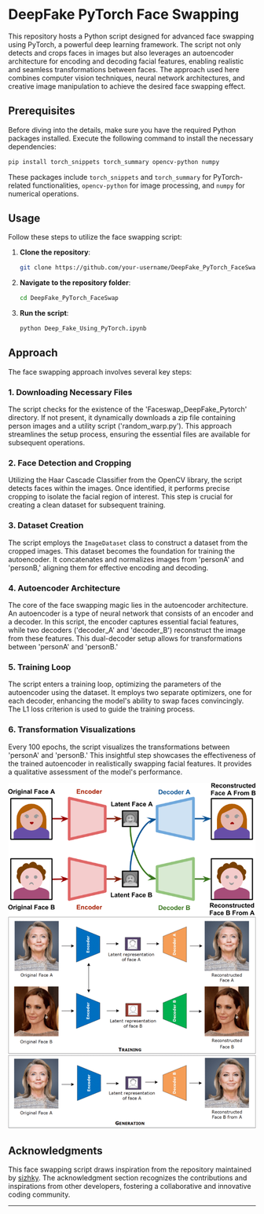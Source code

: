 # DeepFake PyTorch Face Swapping

This repository hosts a Python script designed for advanced face swapping using PyTorch, a powerful deep learning framework. The script not only detects and crops faces in images but also leverages an autoencoder architecture for encoding and decoding facial features, enabling realistic and seamless transformations between faces. The approach used here combines computer vision techniques, neural network architectures, and creative image manipulation to achieve the desired face swapping effect.

## Prerequisites

Before diving into the details, make sure you have the required Python packages installed. Execute the following command to install the necessary dependencies:

```bash
pip install torch_snippets torch_summary opencv-python numpy
```

These packages include `torch_snippets` and `torch_summary` for PyTorch-related functionalities, `opencv-python` for image processing, and `numpy` for numerical operations.

## Usage

Follow these steps to utilize the face swapping script:

1. **Clone the repository**:

   ```bash
   git clone https://github.com/your-username/DeepFake_PyTorch_FaceSwap.git
   ```

2. **Navigate to the repository folder**:

   ```bash
   cd DeepFake_PyTorch_FaceSwap
   ```

3. **Run the script**:

   ```python
   python Deep_Fake_Using_PyTorch.ipynb
   ```

## Approach

The face swapping approach involves several key steps:

### 1. Downloading Necessary Files

The script checks for the existence of the 'Faceswap_DeepFake_Pytorch' directory. If not present, it dynamically downloads a zip file containing person images and a utility script ('random_warp.py'). This approach streamlines the setup process, ensuring the essential files are available for subsequent operations.

### 2. Face Detection and Cropping

Utilizing the Haar Cascade Classifier from the OpenCV library, the script detects faces within the images. Once identified, it performs precise cropping to isolate the facial region of interest. This step is crucial for creating a clean dataset for subsequent training.

### 3. Dataset Creation

The script employs the `ImageDataset` class to construct a dataset from the cropped images. This dataset becomes the foundation for training the autoencoder. It concatenates and normalizes images from 'personA' and 'personB,' aligning them for effective encoding and decoding.

### 4. Autoencoder Architecture

The core of the face swapping magic lies in the autoencoder architecture. An autoencoder is a type of neural network that consists of an encoder and a decoder. In this script, the encoder captures essential facial features, while two decoders ('decoder_A' and 'decoder_B') reconstruct the image from these features. This dual-decoder setup allows for transformations between 'personA' and 'personB.'

### 5. Training Loop

The script enters a training loop, optimizing the parameters of the autoencoder using the dataset. It employs two separate optimizers, one for each decoder, enhancing the model's ability to swap faces convincingly. The L1 loss criterion is used to guide the training process.

### 6. Transformation Visualizations

Every 100 epochs, the script visualizes the transformations between 'personA' and 'personB.' This insightful step showcases the effectiveness of the trained autoencoder in realistically swapping facial features. It provides a qualitative assessment of the model's performance.

![Understanding the Technology Behind DeepFakes](https://github.com/seyyedmsl82/DeepFake_PyTorch_FaceSwap/blob/main/deepfake.png)
![](https://github.com/seyyedmsl82/DeepFake_PyTorch_FaceSwap/blob/main/Deepfake-using-an-auto-encoder.png)

## Acknowledgments

This face swapping script draws inspiration from the repository maintained by [sizhky](https://github.com/sizhky/deep-fake-util). The acknowledgment section recognizes the contributions and inspirations from other developers, fostering a collaborative and innovative coding community.

---
